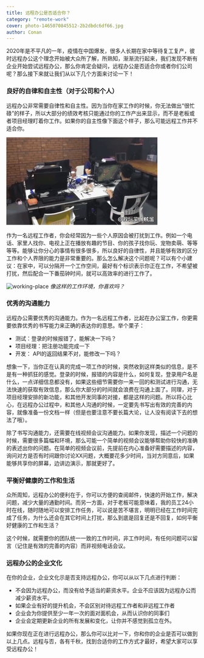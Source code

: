 ```yaml
---
title: 远程办公是否适合你？
category: "remote-work"
cover: photo-1465070845512-2b2dbdc6df66.jpg
author: Conan
---
```


2020年是不平凡的一年，疫情在中国爆发，很多人长期在家中等待复工复产，彼时远程办公这个理念开始被大众所了解，所熟知，渐渐流行起来，我们发现不断有企业开始尝试远程办公，那么你肯定会疑问，远程办公是否适合你或者你们公司呢？那么接下来就让我们从以下几个方面来讨论一下！

### 良好的自律和自主性（对于公司和个人）

远程办公非常需要自律性和自主性。因为当你在家工作的时候，你无法做出“很忙碌”的样子，所以大部分的绩效考核只能通过你的工作产出来显示，而不是老板或者项目经理盯着你工作。如果你的自主性像下面这个样子，那么可能远程工作并不适合你。

![working-play](./working-play.gif)

作为一名远程工作者，你会经常因为一些个人原因会被打扰到工作。例如一个电话、家里人找你、电视上正在播放有趣的节目、你的孩子找你玩、宠物卖萌、等等等等。能够让你分心的事情有很多很多，所以良好的自律性，并且能够有效的区分工作和个人界限的能力是非常重要的。那么怎么解决这个问题呢？可以有个小建议：在家中，可以分隔开一个工作空间，最好有个标识表示你正在工作，不希望被打扰，然后配合一下番茄钟时间，就可以高效率的进行工作了。

![working-place](./working-pace.jpg)
*像这样的工作环境，你喜欢吗？*

### 优秀的沟通能力

远程办公需要优秀的沟通能力。作为一名远程工作者，比起在办公室工作，你更需要依靠优秀的书写能力来正确的表达你的意思。举个栗子：
- 测试：登录的时候报错了，能解决一下吗？
- 项目经理：把注册功能完成一下
- 开发： API的返回结果不对，能修改一下吗？

想象一下，当你正在认真的完成一项工作的时候，突然收到这样类似的信息，是不是有一种抓狂的感觉。登录的时候，报错的内容是什么，如何复现，登录用户名是什么，一点详细信息都没有，如果这些细节需要你一来一回的和测试进行沟通，无法快速的获取有效信息，那么你大部分的时间就会浪费在沟通上面了。同理，对于项目经理安排的新功能，和其他开发同事的对接，都是这样的问题。所以将心比心，在远程办公过程中，和其他人沟通的时候，一定要先书写出有效的完善的内容，就像准备一份文档一样（但是也要注意不要长篇大论，让人没有阅读下去的想法了哦）。

除了书写沟通能力，还需要在线视频会议沟通能力。如果你发现，描述一个问题的时候，需要很多篇幅和环境，那么可能一个简单的视频会议能够帮助你较快的准确的表述出你的问题。在简单的视频会议前，先提前在内心准备好需要描述的内容，询问对方是否有时间跟你讨论XX问题，大概要花多少时间，当对方同意后，如果能够共享你的屏幕，边讲边演示，那就更好了。

### 平衡好健康的工作和生活

众所周知，远程办公的便利在于，你可以方便的查阅邮件，快速的开始工作，解决问题，减少大量的通勤时间。而另一方面，对于老板可能意味着，我的员工24小时在线，随时随地可以安排工作任务，可以说是苦不堪言，明明已经在工作时间完成了任务，为什么还会在其它时间上打扰，那么到底是回复还是不回复，如何平衡好健康的工作和生活？

这个时候，就需要你的团队统一一致的工作时间，非工作时间，有任何问题可以留言（记住是有效的完善的内容）而非视频电话会议。

### 远程办公的企业文化

在你的企业，企业文化示是否支持远程办公，你可以从以下几点进行判断：

- 不会因为远程办公，而没有给予适当的薪资水平。企业不应该因为远程办公而减少薪资水平。
- 如果企业有好的提升机会，不会区别对待远程工作者和非远程工作者
- 企业会为你提供至少一年一次的面对面机会，从而认识你的同事们
- 企业会定期更新企业的所有发展和变化，让你并不感觉到孤立在外。

如果你现在正在进行远程办公，那么你可以比对一下，你和你的企业是否可以做到以上几点。远程与否，各有千秋，找到合适你的工作方式才最好，希望大家可以享受远程办公！